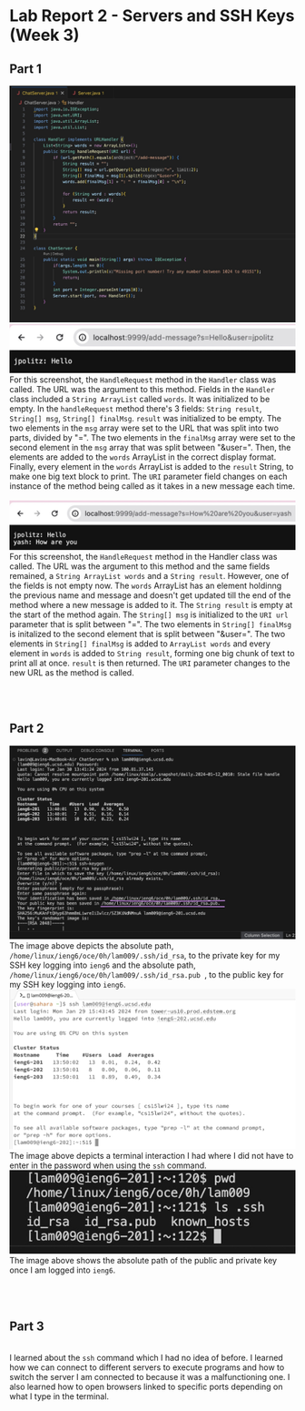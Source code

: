# Lab Report 2 - Servers and SSH Keys (Week 3)

## Part 1
![Image](ChatServer.jpeg)
<br/>![Image](ChatServerEX1.jpeg)
<br/>For this screenshot, the `HandleRequest` method in the `Handler` class was called. The URL was the argument to this method. Fields in the `Handler` class included a `String ArrayList` called `words`. It was initialized to be empty. In the `handleRequest` method there's 3 fields: `String result`, `String[] msg`, `String[] finalMsg`. `result` was initialized to be empty. The two elements in the `msg` array were set to the URL that was split into two parts, divided by "=". The two elements in the `finalMsg` array were set to the second element in the `msg` array that was split between "&user=". Then, the elements are added to the `words` ArrayList in the correct display format. Finally, every element in the `words` ArrayList is added to the `result` String, to make one big text block to print. The `URI` parameter field changes on each instance of the method being called as it takes in a new message each time.
<br/><br/>![Image](ChatServerEX2.jpeg)
<br/>For this screenshot, the `HandleRequest` method in the Handler class was called. The URL was the argument to this method and the same fields remained, a `String ArrayList words` and a `String result`. However, one of the fields is not empty now. The `words` ArrayList has an element holdinng the previous name and message and doesn't get updated till the end of the method where a new message is added to it. The `String result` is empty at the start of the method again. The `String[] msg` is initialized to the `URI url` parameter that is split between "=". The two elements in `String[] finalMsg` is initalized to the second element that is split between "&user=". The two elements in `String[] finalMsg` is added to `ArrayList words` and every element in `words` is added to `String result`, forming one big chunk of text to print all at once. `result` is then returned. The `URI` parameter changes to the new URL as the method is called.

<br/><br/>
## Part 2

![Image](PrivAndPubKey.jpeg)
<br/>The image above depicts the absolute path, `/home/linux/ieng6/oce/0h/lam009/.ssh/id_rsa`, to the private key for my SSH key logging into `ieng6` and the absolute path, `/home/linux/ieng6/oce/0h/lam009/.ssh/id_rsa.pub `, to the public key for my SSH key logging into `ieng6`.
<br/>
![Image](noPassword.jpeg)
<br/>The image above depicts a terminal interaction I had where I did not have to enter in the password when using the `ssh` command.
<br/>
![Image](absPath.jpeg)
<br/>The image above shows the absolute path of the public and private key once I am logged into `ieng6`.

<br/><br/>
## Part 3
<br/>I learned about the `ssh` command which I had no idea of before. I learned how we can connect to different servers to execute programs and how to switch the server I am connected to because it was a malfunctioning one. I also learned how to open browsers linked to specific ports depending on what I type in the terminal.
